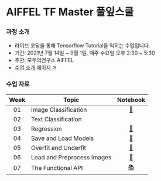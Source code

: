 # AIFFEL TF Master 풀잎스쿨

### 과정 소개
- 라이브 코딩을 통해 Tensorflow Tutorial을 익히는 수업입니다.
- 기간: 2021년 7월 14일 ~ 9월 1일, 매주 수요일 오후 2:30 ~ 5:30
- 주관: 모두의연구소 AIFFEL
- [수업 소개 페이지 ↗️](https://www.notion.so/modulabs/TF-Master-TF-aa8d18073e1646a1becf19fb7bb1d694)

### 수업 자료
|Week|Topic|Notebook|
|:--:|--|:--:|
|01|Image Classification|[📔](https://www.tensorflow.org/tutorials/keras/classification)
|02|Text Classification||[📕](https://www.tensorflow.org/tutorials/keras/text_classification)
|03|Regression| [📗](https://www.tensorflow.org/tutorials/keras/regression)
|04|Save and Load Models| [📘](https://www.tensorflow.org/tutorials/keras/save_and_load)
|05|Overfit and Underfit| [📙](https://www.tensorflow.org/tutorials/keras/overfit_and_underfit)
|06|Load and Preprocess Images| [📒](https://www.tensorflow.org/tutorials/load_data/images)
|07|The Functional API| [📚](https://www.tensorflow.org/guide/keras/functional)
